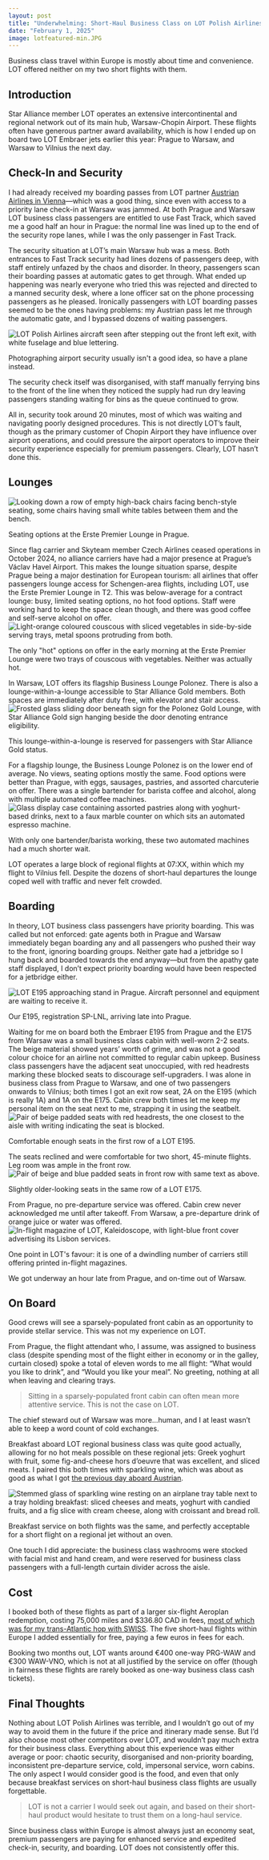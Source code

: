 ```yaml
--- 
layout: post
title: "Underwhelming: Short-Haul Business Class on LOT Polish Airlines"
date: "February 1, 2025"
image: lotfeatured-min.JPG
---
```


<p class="intro"><span class="dropcap">B</span>usiness class travel within Europe is mostly about time and convenience.  LOT offered neither on my two short flights with them.</p>

## Introduction

Star Alliance member LOT operates an extensive intercontinental and regional network out of its main hub, Warsaw-Chopin Airport.  These flights often have generous partner award availability, which is how I ended up on board two LOT Embraer jets earlier this year: Prague to Warsaw, and Warsaw to Vilnius the next day.

## Check-In and Security

I had already received my boarding passes from LOT partner <a href="https://ratherbeexploring.github.io/blog/short-haul-business-class-with-austrian-airlines/" target="_blank" rel="noopener noreferrer">Austrian Airlines in Vienna</a>—which was a good thing, since even with access to a priority lane check-in at Warsaw was jammed.  At both Prague and Warsaw LOT business class passengers are entitled to use Fast Track, which saved me a good half an hour in Prague: the normal line was lined up to the end of the security rope lanes, while I was the only passenger in Fast Track.

The security situation at LOT’s main Warsaw hub was a mess.  Both entrances to Fast Track security had lines dozens of passengers deep, with staff entirely unfazed by the chaos and disorder.  In theory, passengers scan their boarding passes at automatic gates to get through.  What ended up happening was nearly everyone who tried this was rejected and directed to a manned security desk, where a lone officer sat on the phone processing passengers as he pleased.  Ironically passengers with LOT boarding passes seemed to be the ones having problems: my Austrian pass let me through the automatic gate, and I bypassed dozens of waiting passengers.
<div class="centered-block">
  <img src="/assets/img/lot1-min.JPG" alt="LOT Polish Airlines aircraft seen after stepping out the front left exit, with white fuselage and blue lettering.">
  <p>Photographing airport security usually isn't a good idea, so have a plane instead.</p>
</div>
The security check itself was disorganised, with staff manually ferrying bins to the front of the line when they noticed the supply had run dry leaving passengers standing waiting for bins as the queue continued to grow.

All in, security took around 20 minutes, most of which was waiting and navigating poorly designed procedures.  This is not directly LOT’s fault, though as the primary customer of Chopin Airport they have influence over airport operations, and could pressure the airport operators to improve their security experience especially for premium passengers.  Clearly, LOT hasn’t done this.

## Lounges
<div class="centered-block">
  <img src="/assets/img/lot3-min.JPG" alt="Looking down a row of empty high-back chairs facing bench-style seating, some chairs having small white tables between them and the bench.">
  <p>Seating options at the Erste Premier Lounge in Prague.</p>
</div>
Since flag carrier and Skyteam member Czech Airlines ceased operations in October 2024, no alliance carriers have had a major presence at Prague’s Václav Havel Airport.  This makes the lounge situation sparse, despite Prague being a major destination for European tourism: all airlines that offer passengers lounge access for Schengen-area flights, including LOT, use the Erste Premier Lounge in T2.  This was below-average for a contract lounge: busy, limited seating options, no hot food options.  Staff were working hard to keep the space clean though, and there was good coffee and self-serve alcohol on offer.  
<div class="centered-block">
  <img src="/assets/img/lot2-min.JPG" alt="Light-orange coloured couscous with sliced vegetables in side-by-side serving trays, metal spoons protruding from both.">
  <p>The only "hot" options on offer in the early morning at the Erste Premier Lounge were two trays of couscous with vegetables.  Neither was actually hot.</p>
</div>
In Warsaw, LOT offers its flagship Business Lounge Polonez.  There is also a lounge-within-a-lounge accessible to Star Alliance Gold members.  Both spaces are immediately after duty free, with elevator and stair access.
<div class="centered-block">
  <img src="/assets/img/lot4-min.JPG" alt="Frosted glass sliding door beneath sign for the Polonez Gold Lounge, with Star Alliance Gold sign hanging beside the door denoting entrance eligibility.">
  <p>This lounge-within-a-lounge is reserved for passengers with Star Alliance Gold status.</p>
</div>
For a flagship lounge, the Business Lounge Polonez is on the lower end of average.  No views, seating options mostly the same.  Food options were better than Prague, with eggs, sausages, pastries, and assorted charcuterie on offer.  There was a single bartender for barista coffee and alcohol, along with multiple automated coffee machines.
<div class="centered-block">
  <img src="/assets/img/lot5-min.JPG" alt="Glass display case containing assorted pastries along with yoghurt-based drinks, next to a faux marble counter on which sits an automated espresso machine.">
  <p>With only one bartender/barista working, these two automated machines had a much shorter wait.</p>
</div>
LOT operates a large block of regional flights at 07:XX, within which my flight to Vilnius fell.  Despite the dozens of short-haul departures the lounge coped well with traffic and never felt crowded.

## Boarding

In theory, LOT business class passengers have priority boarding.  This was called but not enforced: gate agents both in Prague and Warsaw immediately began boarding any and all passengers who pushed their way to the front, ignoring boarding groups.  Neither gate had a jetbridge so I hung back and boarded towards the end anyway—but from the apathy gate staff displayed, I don’t expect priority boarding would have been respected for a jetbridge either.
<div class="centered-block">
  <img src="/assets/img/lot6-min.JPG" alt="LOT E195 approaching stand in Prague.  Aircraft personnel and equipment are waiting to receive it.">
  <p>Our E195, registration SP-LNL, arriving late into Prague.</p>
</div>
Waiting for me on board both the Embraer E195 from Prague and the E175 from Warsaw was a small business class cabin with well-worn 2-2 seats.  The beige material showed years’ worth of grime, and was not a good colour choice for an airline not committed to regular cabin upkeep.  Business class passengers have the adjacent seat unoccupied, with red headrests marking these blocked seats to discourage self-upgraders.  I was alone in business class from Prague to Warsaw, and one of two passengers onwards to Vilnius; both times I got an exit row seat, 2A on the E195 (which is really 1A) and 1A on the E175.  Cabin crew both times let me keep my personal item on the seat next to me, strapping it in using the seatbelt.
<div class="centered-block">
  <img src="/assets/img/lot7-min.JPG" alt="Pair of beige padded seats with red headrests, the one closest to the aisle with writing indicating the seat is blocked.">
  <p>Comfortable enough seats in the first row of a LOT E195.</p>
</div>
The seats reclined and were comfortable for two short, 45-minute flights.  Leg room was ample in the front row.
<div class="centered-block">
  <img src="/assets/img/lot8-min.JPG" alt="Pair of beige and blue padded seats in front row with same text as above.">
  <p>Slightly older-looking seats in the same row of a LOT E175.</p>
</div>
From Prague, no pre-departure service was offered.  Cabin crew never acknowledged me until after takeoff.  From Warsaw, a pre-departure drink of orange juice or water was offered.
<div class="centered-block">
  <img src="/assets/img/lot9-min.JPG" alt="In-flight magazine of LOT, Kaleidoscope, with light-blue front cover advertising its Lisbon services.">
  <p>One point in LOT's favour: it is one of a dwindling number of carriers still offering printed in-flight magazines.</p>
</div>
We got underway an hour late from Prague, and on-time out of Warsaw.

## On Board

Good crews will see a sparsely-populated front cabin as an opportunity to provide stellar service.  This was not my experience on LOT.

From Prague, the flight attendant who, I assume, was assigned to business class (despite spending most of the flight either in economy or in the galley, curtain closed) spoke a total of eleven words to me all flight: “What would you like to drink”, and “Would you like your meal”.  No greeting, nothing at all when leaving and clearing trays.
<blockquote>Sitting in a sparsely-populated front cabin can often mean more attentive service.  This is not the case on LOT.</blockquote>
The chief steward out of Warsaw was more…human, and I at least wasn’t able to keep a word count of cold exchanges.

Breakfast aboard LOT regional business class was quite good actually, allowing for no hot meals possible on these regional jets: Greek yoghurt with fruit, some fig-and-cheese hors d’oeuvre that was excellent, and sliced meats.  I paired this both times with sparkling wine, which was about as good as what I got <a href="https://ratherbeexploring.github.io/blog/short-haul-business-class-with-austrian-airlines/" target="_blank" rel="noopener noreferrer">the previous day aboard Austrian</a>.
<div class="centered-block">
  <img src="/assets/img/lot10-min.JPG" alt="Stemmed glass of sparkling wine resting on an airplane tray table next to a tray holding breakfast: sliced cheeses and meats, yoghurt with candied fruits, and a fig slice with cream cheese, along with croissant and bread roll.">
  <p>Breakfast service on both flights was the same, and perfectly acceptable for a short flight on a regional jet without an oven.</p>
</div>
One touch I did appreciate: the business class washrooms were stocked with facial mist and hand cream, and were reserved for business class passengers with a full-length curtain divider across the aisle.

## Cost

I booked both of these flights as part of a larger six-flight Aeroplan redemption, costing 75,000 miles and $336.80 CAD in fees, <a href="https://ratherbeexploring.github.io/blog/business-class-on-the-swiss-a330-montreal-to-zurich/" target="_blank" rel="noopener noreferrer">most of which was for my trans-Atlantic hop with SWISS</a>.  The five short-haul flights within Europe I added essentially for free, paying a few euros in fees for each.

Booking two months out, LOT wants around €400 one-way PRG-WAW and €300 WAW-VNO, which is not at all justified by the service on offer (though in fairness these flights are rarely booked as one-way business class cash tickets).

## Final Thoughts

Nothing about LOT Polish Airlines was terrible, and I wouldn’t go out of my way to avoid them in the future if the price and itinerary made sense.  But I’d also choose most other competitors over LOT, and wouldn’t pay much extra for their business class.  Everything about this experience was either average or poor: chaotic security, disorganised and non-priority boarding, inconsistent pre-departure service, cold, impersonal service, worn cabins.  The only aspect I would consider good is the food, and even that only because breakfast services on short-haul business class flights are usually forgettable.
<blockquote>LOT is not a carrier I would seek out again, and based on their short-haul product would hesitate to trust them on a long-haul service.</blockquote>
Since business class within Europe is almost always just an economy seat, premium passengers are paying for enhanced service and expedited check-in, security, and boarding.  LOT does not consistently offer this.
